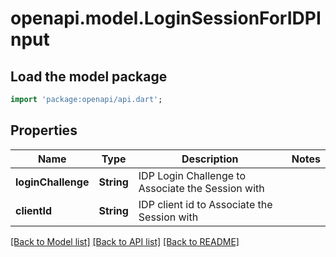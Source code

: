 # openapi.model.LoginSessionForIDPInput

## Load the model package

```dart
import 'package:openapi/api.dart';
```

## Properties

| Name               | Type       | Description                                       | Notes |
| ------------------ | ---------- | ------------------------------------------------- | ----- |
| **loginChallenge** | **String** | IDP Login Challenge to Associate the Session with |
| **clientId**       | **String** | IDP client id to Associate the Session with       |

[[Back to Model list]](../README.md#documentation-for-models) [[Back to API list]](../README.md#documentation-for-api-endpoints) [[Back to README]](../README.md)
